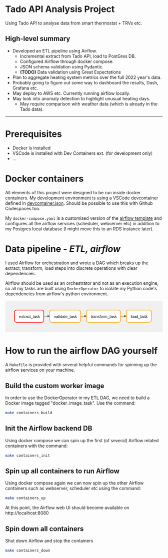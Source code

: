 # Tado API Analysis Project
Using Tado API to analyse data from smart thermostat + TRVs etc.

## High-level summary
- Developed an ETL pipeline using Airflow.
    - Incremental extract from Tado API, load to PostGres DB.
    - Configured Airflow through docker compose.
    - JSON schema validation using Pydantic.
    - **(TODO)** Data validation using Great Expectations 
- Plan to aggregate heating system metrics over the full 2022 year's data.
- Probably going to figure out some way to dashboard the results, Dash, Grafana etc.
- May deploy to AWS etc. Currently running airflow locally.
- May look into anomaly detection to highlight unusual heating days.
    - May require comparison with weather data (which is already in the Tado data).

---

# Prerequisites
- Docker is installed
- VSCode is installed with Dev Containers ext. (for development only)
- ...

# Docker containers

All elements of this project were designed to be run inside docker containers. My development environment is using a VSCode devcontainer defined in [devcontainer.json](.devcontainer/devcontainer.json). Should be possible to use this with Github Codespaces too.

My `docker-compose.yaml` is a customised version of the [airflow template](https://airflow.apache.org/docs/apache-airflow/2.5.0/docker-compose.yaml) and configures all the airflow services (scheduler, webserver etc) in addition to my Postgres local database (I might move this to an RDS instance later).

# Data pipeline - *ETL, airflow*

I used Airflow for orchestration and wrote a DAG which breaks up the extract, transform, load steps into discrete operations with clear dependencies.

Airflow should be used as an orchestrator and not as an execution engine, so all my tasks are built using `DockerOperator` to isolate my Python code's dependencies from airflow's python environment.

![Screenshot of Airflow DAG](docs/images/dag.png)


# How to run the airflow DAG yourself
A `Makefile` is provided with several helpful commands for spinning up the airflow services on your machine.

## Build the custom worker image
In order to use the DockerOperator in my ETL DAG, we need to build a Docker image tagged "docker_image_task".  Use the command:

```bash
make containers_build
```

## Init the Airflow backend DB
Using docker compose we can spin up the first (of several) Airflow related containers with the command:

```bash
make containers_init
```

## Spin up all containers to run Airflow
Using docker compose again we can now spin up the other Airflow containers such as webserver, scheduler etc using the command:

```bash
make containers_up
```

At this point, the Airflow web UI should become available on http://localhost:8080

## Spin down all containers
Shut down Airflow and stop the containers

```bash
make containers_down
```